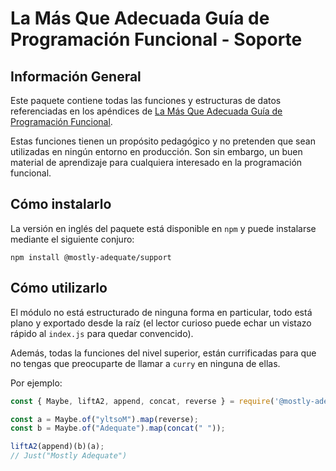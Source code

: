 # La Más Que Adecuada Guía de Programación Funcional - Soporte

## Información General 

Este paquete contiene todas las funciones y estructuras de datos referenciadas en los 
apéndices de [La Más Que Adecuada Guía de Programación Funcional](https://github.com/MostlyAdequate/mostly-adequate-guide-es).

Estas funciones tienen un propósito pedagógico y no pretenden que sean utilizadas en
ningún entorno en producción. Son sin embargo, un buen material de aprendizaje para
cualquiera interesado en la programación funcional.

## Cómo instalarlo

La versión en inglés del paquete está disponible en `npm` y puede instalarse mediante el siguiente conjuro:

```
npm install @mostly-adequate/support
```

## Cómo utilizarlo

El módulo no está estructurado de ninguna forma en particular, todo está plano y exportado
desde la raíz (el lector curioso puede echar un vistazo rápido al `index.js` para quedar convencido).

Además, todas la funciones del nivel superior, están currificadas para que no tengas que preocuparte de
llamar a `curry` en ninguna de ellas.

Por ejemplo:

```js
const { Maybe, liftA2, append, concat, reverse } = require('@mostly-adequate/support');

const a = Maybe.of("yltsoM").map(reverse);
const b = Maybe.of("Adequate").map(concat(" "));

liftA2(append)(b)(a);
// Just("Mostly Adequate")
```
